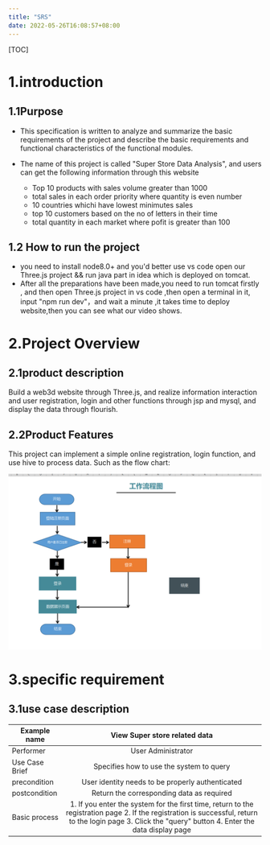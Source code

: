 ```yaml
---
title: "SRS"
date: 2022-05-26T16:08:57+08:00
---
```




[TOC]

# 1.introduction 

## 1.1Purpose

- This specification is written to analyze and summarize the basic requirements of the project and describe the basic requirements and functional characteristics of the functional modules.

- The name of this project is called "Super Store Data Analysis", and users can get the following information through this website 
  - Top 10 products with sales volume greater than 1000 
  - total sales in each order priority where quantity is even number
  - 10 countries whichi have lowest minimutes sales
  - top 10 customers based on the no of letters in their time
  - total quantity in each market where pofit is greater than 100

## 1.2 How to run the project

- you need to install node8.0+  and you'd better use vs code open our Three.js project && run java part in idea which is deployed on tomcat.
- After all the preparations have been made,you need to run tomcat firstly , and then open Three.js project in vs code ,then open a terminal in it, input "npm run dev"，and wait a minute ,it takes time to deploy website,then you can see what our video shows.



# 2.Project Overview

## 2.1product description

Build a web3d website through Three.js, and realize information interaction and user registration, login and other functions through jsp and mysql, and display the data through flourish.

## 2.2Product Features

This project can implement a simple online registration, login function, and use hive to process data. Such as the flow chart:

![image-20220528211246748](1.png)



# 3.specific requirement

## 3.1use case description

| Example name   |                View Super store related data                 |
| -------------- | :----------------------------------------------------------: |
| Performer      |                      User Administrator                      |
| Use Case Brief |           Specifies how to use the system to query           |
| precondition   |       User identity needs to be properly authenticated       |
| postcondition  |          Return the corresponding data as required           |
| Basic process  | 1. If you enter the system for the first time, return to the registration page 2. If the registration is successful, return to the login page 3. Click the "query" button 4. Enter the data display page |



